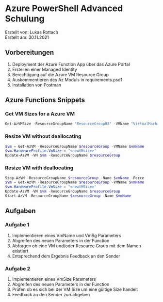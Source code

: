 # Azure PowerShell Advanced Schulung
Erstellt von: Lukas Rottach  
Erstellt am: 30.11.2021

## Vorbereitungen
1. Deployment der Azure Function App über das Azure Portal
2. Erstellen einer Managed Identity
3. Berechtigung auf die Azure VM Resource Group
4. Auskommentieren des Az Moduls in requirements.psd1
5. Installation von Postman

## Azure Functions Snippets
### Get VM Sizes for a Azure VM
```powershell
Get-AzVMSize -ResourceGroupName "ResourceGroup03" -VMName "VirtualMachine12"
```

### Resize VM without deallocating
```powershell
$vm = Get-AzVM -ResourceGroupName $resourceGroup -VMName $vmName
$vm.HardwareProfile.VmSize = "<newVMsize>"
Update-AzVM -VM $vm -ResourceGroupName $resourceGroup
```

### Resize VM with deallocating
```powershell
Stop-AzVM -ResourceGroupName $resourceGroup -Name $vmName -Force
$vm = Get-AzVM -ResourceGroupName $resourceGroup -VMName $vmName
$vm.HardwareProfile.VmSize = "<newVMSize>"
Update-AzVM -VM $vm -ResourceGroupName $resourceGroup
Start-AzVM -ResourceGroupName $resourceGroup -Name $vmName
```

## Aufgaben

### Aufgabe 1
1. Implementieren eines VmName und VmRg Parameters
2. Abgreifen des neuen Parameters in der Function
3. Abfragen ob eine VM und/oder Resource Group mit dem Namen existiert
4. Entsprechend dem Ergebnis Feedback an den Sender

### Aufgabe 2
1. Implementieren eines VmSize Parameters
2. Abgreifen des neuen Parameters in der Function
3. Prüfen ob es sich bei der VM Size um eine gültige Size handelt
4. Feedback an den Sender zurückgeben